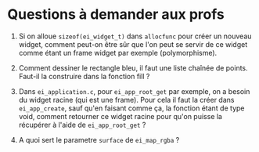 # Questions à demander aux profs

1. Si on alloue ``sizeof(ei_widget_t)`` dans ``allocfunc`` pour créer un nouveau widget, comment peut-on être sûr que l'on peut se servir de ce widget comme étant un frame widget par exemple (polymorphisme).

2. Comment dessiner le rectangle bleu, il faut une liste chaînée de points. Faut-il la construire dans la fonction fill ?

3. Dans ``ei_application.c``, pour ``ei_app_root_get`` par exemple, on a besoin du widget racine (qui est une frame). Pour cela il faut la créer dans ``ei_app_create``, sauf qu'en faisant comme ça, la fonction étant de type void, comment retourner ce widget racine pour qu'on puisse la récupérer à l'aide de ``ei_app_root_get`` ?

4. A quoi sert le parametre ``surface`` de ``ei_map_rgba`` ?